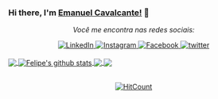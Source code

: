 ### Hi there, I'm [Emanuel Cavalcante!](https://twitter.com/ejcavalcante) 👋

<div align="center">

<i>Você me encontra nas redes sociais:</i><br>

<a href="https://www.linkedin.com/in/emanuelcavalcante/" target="_blank">
	<img src="https://img.shields.io/badge/LinkedIn-%230077B5.svg?&style=flat-square&logo=linkedin&logoColor=white" alt="LinkedIn">
</a>

<a href="https://www.instagram.com/emanueljcavalcante/" target="_blank">
	<img src="https://img.shields.io/badge/Instagram-%23E4405F.svg?&style=flat-square&logo=instagram&logoColor=white" alt="Instagram">
</a>

<a href="https://www.facebook.com/emanuel.cavalcante.1420" target="_blank">
	<img src="https://img.shields.io/badge/Facebook-%231877F2.svg?&style=flat-square&logo=facebook&logoColor=white" alt="Facebook">
</a>

<a href="https://twitter.com/ejcavalcante" target="_blank">
	<img src="https://img.shields.io/badge/twitter-blue?&style=flat-square&logo=twitter&logoColor=white" alt="twitter">
</a>
</div>
<br/>

<a href="https://github.com/EmanuelCavalcante/Gerenciador-de-processos">
  <img align="center" src="https://github-readme-stats.anuraghazra1.vercel.app/api/top-langs/?username=EmanuelCavalcante" />
</a>
<a href="https://github.com/EmanuelCavalcante/Gerenciador-de-processos">
  <img align="center" src="https://github-readme-stats.anuraghazra1.vercel.app/api?username=EmanuelCavalcante&show_icons=true&line_height=27" alt="Felipe's github stats" />
</a>

<a href="https://github.com/EmanuelCavalcante/scheduling-request-web">
  <img align="center" src="https://github-readme-stats.anuraghazra1.vercel.app/api/pin/?username=EmanuelCavalcante&repo=scheduling-request-web" />
</a>    
<a href="https://github.com/EmanuelCavalcante/https://github.com/EmanuelCavalcante/Gerenciador-de-processos">
  <img align="center" src="https://github-readme-stats.anuraghazra1.vercel.app/api/pin/?username=EmanuelCavalcante&repo=Gerenciador-de-processos" />
</a>
<br />
<br />
<div align="center">

[![HitCount](http://hits.dwyl.com/EmanuelCavalcante/scheduling-request-web.svg)](http://hits.dwyl.com/EmanuelCavalcante/scheduling-request-web)

</div>
